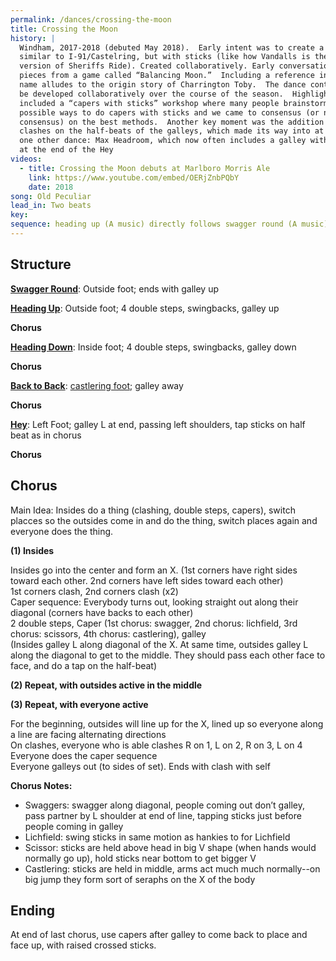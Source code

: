 ```yaml
---
permalink: /dances/crossing-the-moon
title: Crossing the Moon
history: |
  Windham, 2017-2018 (debuted May 2018).  Early intent was to create a dance
  similar to I-91/Castelring, but with sticks (like how Vandalls is the “stick”
  version of Sheriffs Ride). Created collaboratively. Early conversations used
  pieces from a game called “Balancing Moon.”  Including a reference in the
  name alludes to the origin story of Charrington Toby.  The dance continued to
  be developed collaboratively over the course of the season.  Highlights
  included a “capers with sticks” workshop where many people brainstormed
  possible ways to do capers with sticks and we came to consensus (or near
  consensus) on the best methods.  Another key moment was the addition of the
  clashes on the half-beats of the galleys, which made its way into at least
  one other dance: Max Headroom, which now often includes a galley with clash
  at the end of the Hey
videos:
  - title: Crossing the Moon debuts at Marlboro Morris Ale
    link: https://www.youtube.com/embed/OERjZnbPQbY
    date: 2018
song: Old Peculiar
lead_in: Two beats
key:
sequence: heading up (A music) directly follows swagger round (A music); triple chorus (B); double A music for hey
---
```


## Structure

**[Swagger Round](/figures#swagger-round)**:
Outside foot; ends with galley up

**[Heading Up](/figures#heading-up)**:
Outside foot; 4 double steps, swingbacks, galley up

**Chorus**

**[Heading Down](/figures#heading-down)**:
Inside foot; 4 double steps, swingbacks, galley down

**Chorus**

**[Back to Back](/figures#back-to-back)**:
[castlering foot](/figures#castlering-foot); galley away

**Chorus**

**[Hey](/figures#hey)**:
Left Foot; galley L at end, passing left shoulders, tap sticks on half beat as in chorus

**Chorus**

## Chorus

Main Idea: Insides do a thing (clashing, double steps, capers), switch placces so the outsides come in and do the thing, switch places again and everyone does the thing.

**(1) Insides**

Insides go into the center and form an X. (1st corners have right sides toward each other.  2nd corners have left sides toward each other)<br>
1st corners clash, 2nd corners clash (x2) <br>
Caper sequence: Everybody turns out, looking straight out along their diagonal (corners have backs to each other)<br>
2 double steps, Caper (1st chorus: swagger, 2nd chorus: lichfield, 3rd chorus: scissors, 4th chorus: castlering), galley <br>
(Insides galley L along diagonal of the X.  At same time, outsides galley L along the diagonal to get to the middle.  They should pass each other face to face, and do a tap on the half-beat)

**(2) Repeat, with outsides active in the middle**

**(3) Repeat, with everyone active**

For the beginning, outsides will line up for the X, lined up so everyone along a line are facing alternating directions<br>
On clashes, everyone who is able clashes R on 1, L on 2, R on 3, L on 4 <br>
Everyone does the caper sequence <br>
Everyone galleys out (to sides of set).  Ends with clash with self <br>

**Chorus Notes:**

* Swaggers: swagger along diagonal, people coming out don’t galley, pass partner by L shoulder at end of line, tapping sticks just before people coming in galley<br>
* Lichfield: swing sticks in same motion as hankies to for Lichfield
* Scissor: sticks are held above head in big V shape (when hands would normally go up), hold sticks near bottom to get bigger V
* Castlering: sticks are held in middle, arms act much much normally--on big jump they form sort of seraphs on the X of the body

## Ending

At end of last chorus, use capers after galley to come back to place and face up, with raised crossed sticks.






